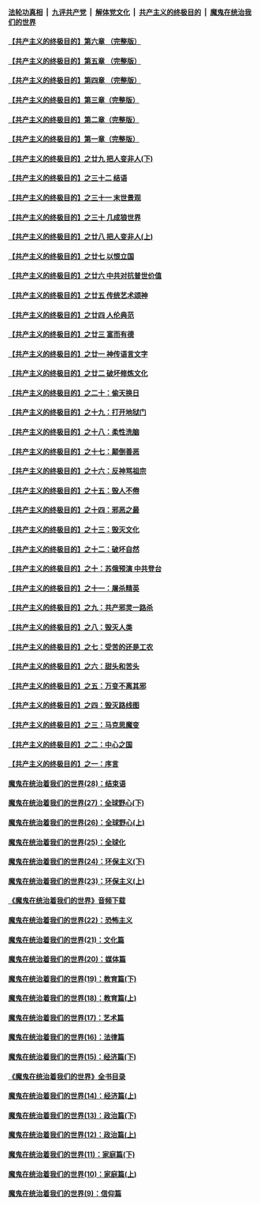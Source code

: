 ####  [法轮功真相](../../../../basic/blob/master/README.md?t=09031152) &nbsp;|&nbsp; [九评共产党](../../../../9ping.md/blob/master/README.md?t=09031152) &nbsp;|&nbsp; [解体党文化](../../../../jtdwh.md/blob/master/README.md?t=09031152)  &nbsp;|&nbsp; [共产主义的终极目的](../../../../gczydzjmd.md/blob/master/README.md?t=09031152) &nbsp;|&nbsp; [魔鬼在统治我们的世界](../../../../mgztzwmdsj.md/blob/master/README.md?t=09031152) 

#### [【共产主义的终极目的】第六章 （完整版）](../pages/nsc422/n11428913.md?t=09031152) 

#### [【共产主义的终极目的】第五章 （完整版）](../pages/nsc422/n11428912.md?t=09031152) 

#### [【共产主义的终极目的】第四章 （完整版）](../pages/nsc422/n11428907.md?t=09031152) 

#### [【共产主义的终极目的】第三章（完整版）](../pages/nsc422/n11428848.md?t=09031152) 

#### [【共产主义的终极目的】第二章（完整版）](../pages/nsc422/n11428831.md?t=09031152) 

#### [【共产主义的终极目的】第一章（完整版）](../pages/nsc422/n11417651.md?t=09031152) 

#### [【共产主义的终极目的】之廿九 把人变非人(下)](../pages/nsc422/n11344140.md?t=09031152) 

#### [【共产主义的终极目的】之三十二 结语](../pages/nsc422/n11360535.md?t=09031152) 

#### [【共产主义的终极目的】之三十一 末世景观](../pages/nsc422/n11351129.md?t=09031152) 

#### [【共产主义的终极目的】之三十 几成狼世界](../pages/nsc422/n11348280.md?t=09031152) 

#### [【共产主义的终极目的】之廿八 把人变非人(上)](../pages/nsc422/n11340492.md?t=09031152) 

#### [【共产主义的终极目的】之廿七 以恨立国](../pages/nsc422/n11336944.md?t=09031152) 

#### [【共产主义的终极目的】之廿六 中共对抗普世价值](../pages/nsc422/n11324785.md?t=09031152) 

#### [【共产主义的终极目的】之廿五 传统艺术颂神](../pages/nsc422/n11296396.md?t=09031152) 

#### [【共产主义的终极目的】之廿四 人伦典范](../pages/nsc422/n11296397.md?t=09031152) 

#### [【共产主义的终极目的】之廿三 富而有德](../pages/nsc422/n11283598.md?t=09031152) 

#### [【共产主义的终极目的】之廿一 神传语言文字](../pages/nsc422/n11263265.md?t=09031152) 

#### [【共产主义的终极目的】之廿二 破坏修炼文化](../pages/nsc422/n11245728.md?t=09031152) 

#### [【共产主义的终极目的】之二十：偷天换日](../pages/nsc422/n11238846.md?t=09031152) 

#### [【共产主义的终极目的】之十九：打开地狱门](../pages/nsc422/n11206376.md?t=09031152) 

#### [【共产主义的终极目的】之十八：柔性洗脑](../pages/nsc422/n11199994.md?t=09031152) 

#### [【共产主义的终极目的】之十七：颠倒善恶](../pages/nsc422/n11179782.md?t=09031152) 

#### [【共产主义的终极目的】之十六：反神骂祖宗](../pages/nsc422/n11166798.md?t=09031152) 

#### [【共产主义的终极目的】之十五：毁人不倦](../pages/nsc422/n11166792.md?t=09031152) 

#### [【共产主义的终极目的】之十四：邪恶之最](../pages/nsc422/n11150249.md?t=09031152) 

#### [【共产主义的终极目的】之十三：毁灭文化](../pages/nsc422/n11135227.md?t=09031152) 

#### [【共产主义的终极目的】之十二：破坏自然](../pages/nsc422/n11135214.md?t=09031152) 

#### [【共产主义的终极目的】之十：苏俄预演 中共登台](../pages/nsc422/n11118424.md?t=09031152) 

#### [【共产主义的终极目的】之十一：屠杀精英](../pages/nsc422/n11118442.md?t=09031152) 

#### [【共产主义的终极目的】之九：共产邪灵一路杀](../pages/nsc422/n11114139.md?t=09031152) 

#### [【共产主义的终极目的】之八：毁灭人类](../pages/nsc422/n11108503.md?t=09031152) 

#### [【共产主义的终极目的】之七：受苦的还是工农](../pages/nsc422/n11101809.md?t=09031152) 

#### [【共产主义的终极目的】之六：甜头和苦头](../pages/nsc422/n11096971.md?t=09031152) 

#### [【共产主义的终极目的】之五：万变不离其邪](../pages/nsc422/n11091285.md?t=09031152) 

#### [【共产主义的终极目的】之四：毁灭路线图](../pages/nsc422/n11086284.md?t=09031152) 

#### [【共产主义的终极目的】之三：马克思魔变](../pages/nsc422/n11061941.md?t=09031152) 

#### [【共产主义的终极目的】之二：中心之国](../pages/nsc422/n11047728.md?t=09031152) 

#### [【共产主义的终极目的】之一：序言](../pages/nsc422/n11086077.md?t=09031152) 

#### [魔鬼在统治着我们的世界(28)：结束语](../pages/nsc422/n10936246.md?t=09031152) 

#### [魔鬼在统治着我们的世界(27)：全球野心(下)](../pages/nsc422/n10928319.md?t=09031152) 

#### [魔鬼在统治着我们的世界(26)：全球野心(上)](../pages/nsc422/n10900318.md?t=09031152) 

#### [魔鬼在统治着我们的世界(25)：全球化](../pages/nsc422/n10788205.md?t=09031152) 

#### [魔鬼在统治着我们的世界(24)：环保主义(下)](../pages/nsc422/n10695307.md?t=09031152) 

#### [魔鬼在统治着我们的世界(23)：环保主义(上)](../pages/nsc422/n10688613.md?t=09031152) 

#### [《魔鬼在统治着我们的世界》音频下载](../pages/nsc422/n10635553.md?t=09031152) 

#### [魔鬼在统治着我们的世界(22)：恐怖主义](../pages/nsc422/n10614727.md?t=09031152) 

#### [魔鬼在统治着我们的世界(21)：文化篇](../pages/nsc422/n10597706.md?t=09031152) 

#### [魔鬼在统治着我们的世界(20)：媒体篇](../pages/nsc422/n10586579.md?t=09031152) 

#### [魔鬼在统治着我们的世界(19)：教育篇(下)](../pages/nsc422/n10564808.md?t=09031152) 

#### [魔鬼在统治着我们的世界(18)：教育篇(上)](../pages/nsc422/n10526970.md?t=09031152) 

#### [魔鬼在统治着我们的世界(17)：艺术篇](../pages/nsc422/n10499093.md?t=09031152) 

#### [魔鬼在统治着我们的世界(16)：法律篇](../pages/nsc422/n10485969.md?t=09031152) 

#### [魔鬼在统治着我们的世界(15)：经济篇(下)](../pages/nsc422/n10469975.md?t=09031152) 

#### [《魔鬼在统治着我们的世界》全书目录](../pages/nsc422/n10464261.md?t=09031152) 

#### [魔鬼在统治着我们的世界(14)：经济篇(上)](../pages/nsc422/n10457370.md?t=09031152) 

#### [魔鬼在统治着我们的世界(13)：政治篇(下)](../pages/nsc422/n10448270.md?t=09031152) 

#### [魔鬼在统治着我们的世界(12)：政治篇(上)](../pages/nsc422/n10444576.md?t=09031152) 

#### [魔鬼在统治着我们的世界(11)：家庭篇(下)](../pages/nsc422/n10440961.md?t=09031152) 

#### [魔鬼在统治着我们的世界(10)：家庭篇(上)](../pages/nsc422/n10435448.md?t=09031152) 

#### [魔鬼在统治着我们的世界(9)：信仰篇](../pages/nsc422/n10432159.md?t=09031152) 

